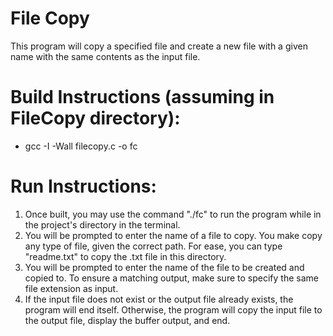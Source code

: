 # File Copy

This program will copy a specified file and create a new file with a given name with the same contents as the input file.

# Build Instructions (assuming in FileCopy directory):
- gcc -I -Wall filecopy.c -o fc

# Run Instructions:

1. Once built, you may use the command "./fc" to run the program while in the project's directory in the terminal.
2. You will be prompted to enter the name of a file to copy. You make copy any type of file, given the correct path. For ease, you can type "readme.txt" to copy the .txt file in this directory.
3. You will be prompted to enter the name of the file to be created and copied to. To ensure a matching output, make sure to specify the same file extension as input.
4. If the input file does not exist or the output file already exists, the program will end itself. Otherwise, the program will copy the input file to the output file, display the buffer output, and end.
